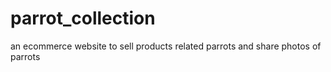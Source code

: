 # parrot_collection
an ecommerce website to sell products related parrots and share photos of parrots
